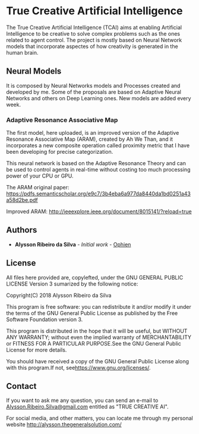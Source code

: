 # True Creative Artificial Intelligence

The True Creative Artificial Intelligence (TCAI) aims at enabling Artificial Intelligence to be creative to solve complex problems such as the ones related to agent control. The project is mostly based on Neural Network models that incorporate aspectes of how creativity is generated in the human brain.

## Neural Models

It is composed by Neural Networks models and Processes created and developed by me. Some of the proposals are based on Adaptive Neural Networks and others on Deep Learning ones. New models are added every week.

### Adaptive Resonance Associative Map

The first model, here uploaded, is an improved version of the Adaptive Resonance Associative Map (ARAM), created by Ah We Than, and it incorporates a new composite operation called proximity metric that I have been developing for precise categorization.

This neural network is based on the Adaptive Resonance Theory and can be used to control agents in real-time without costing too much processing power of your CPU or GPU.

The ARAM original paper: https://pdfs.semanticscholar.org/e9c7/3b4eba6a977da8440da1bd0251a43a58d2be.pdf

Improved ARAM: http://ieeexplore.ieee.org/document/8015141/?reload=true

## Authors

* **Alysson Ribeiro da Silva** - *Initial work* - [Ophien](https://github.com/Ophien)

## License

All files here provided are, copylefted, under the GNU GENERAL PUBLIC LICENSE Version 3 sumarized by the following notice:

Copyright(C) 2018 Alysson Ribeiro da Silva
 
This program is free software: you can redistribute it and/or modify
it under the terms of the GNU General Public License as published by
the Free Software Foundation version 3.
 
This program is distributed in the hope that it will be useful,
but WITHOUT ANY WARRANTY; without even the implied warranty of
MERCHANTABILITY or FITNESS FOR A PARTICULAR PURPOSE.See the
GNU General Public License for more details.
 
You should have received a copy of the GNU General Public License
along with this program.If not, see<https://www.gnu.org/licenses/>.

## Contact

If you want to ask me any question, you can send an e-mail to 
Alysson.Ribeiro.Silva@gmail.com entitled as "TRUE CREATIVE AI".

For social media, and other matters, you can locate me through my personal website http://alysson.thegeneralsolution.com/
